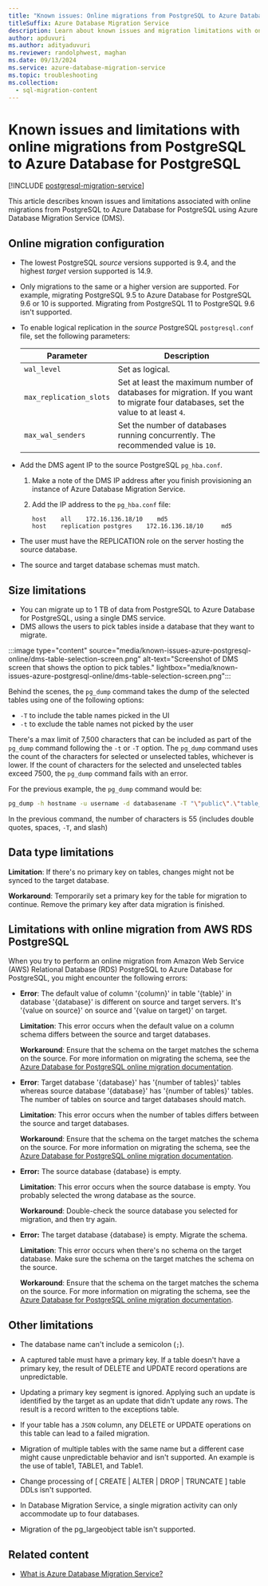 ```yaml
---
title: "Known issues: Online migrations from PostgreSQL to Azure Database for PostgreSQL"
titleSuffix: Azure Database Migration Service
description: Learn about known issues and migration limitations with online migrations from PostgreSQL to Azure Database for PostgreSQL using the Azure Database Migration Service.
author: apduvuri
ms.author: adityaduvuri
ms.reviewer: randolphwest, maghan
ms.date: 09/13/2024
ms.service: azure-database-migration-service
ms.topic: troubleshooting
ms.collection:
  - sql-migration-content
---
```


# Known issues and limitations with online migrations from PostgreSQL to Azure Database for PostgreSQL

[!INCLUDE [postgresql-migration-service](includes/postgresql-migration-service.md)]

This article describes known issues and limitations associated with online migrations from PostgreSQL to Azure Database for PostgreSQL using Azure Database Migration Service (DMS).

## Online migration configuration

- The lowest PostgreSQL *source* versions supported is 9.4, and the highest *target* version supported is 14.9.

- Only migrations to the same or a higher version are supported. For example, migrating PostgreSQL 9.5 to Azure Database for PostgreSQL 9.6 or 10 is supported. Migrating from PostgreSQL 11 to PostgreSQL 9.6 isn't supported.

- To enable logical replication in the *source* PostgreSQL `postgresql.conf` file, set the following parameters:

  | Parameter | Description |
  | --- | --- |
  | `wal_level` | Set as logical. |
  | `max_replication_slots` | Set at least the maximum number of databases for migration. If you want to migrate four databases, set the value to at least `4`. |
  | `max_wal_senders` | Set the number of databases running concurrently. The recommended value is `10`. |

- Add the DMS agent IP to the source PostgreSQL `pg_hba.conf`.

  1. Make a note of the DMS IP address after you finish provisioning an instance of Azure Database Migration Service.

  1. Add the IP address to the `pg_hba.conf` file:

     ```output
     host    all    172.16.136.18/10    md5
     host    replication postgres    172.16.136.18/10     md5
     ```

- The user must have the REPLICATION role on the server hosting the source database.

- The source and target database schemas must match.

## Size limitations

- You can migrate up to 1 TB of data from PostgreSQL to Azure Database for PostgreSQL, using a single DMS service.
- DMS allows the users to pick tables inside a database that they want to migrate.

:::image type="content" source="media/known-issues-azure-postgresql-online/dms-table-selection-screen.png" alt-text="Screenshot of DMS screen that shows the option to pick tables." lightbox="media/known-issues-azure-postgresql-online/dms-table-selection-screen.png":::

Behind the scenes, the `pg_dump` command takes the dump of the selected tables using one of the following options:

- `-T` to include the table names picked in the UI
- `-t` to exclude the table names not picked by the user

There's a max limit of 7,500 characters that can be included as part of the `pg_dump` command following the `-t` or `-T` option. The `pg_dump` command uses the count of the characters for selected or unselected tables, whichever is lower. If the count of characters for the selected and unselected tables exceed 7500, the `pg_dump` command fails with an error.

For the previous example, the `pg_dump` command would be:

```bash
pg_dump -h hostname -u username -d databasename -T "\"public\".\"table_1\"" -T "\"public\".\"table_2\""
```

In the previous command, the number of characters is 55 (includes double quotes, spaces, `-T`, and slash)

## Data type limitations

**Limitation**: If there's no primary key on tables, changes might not be synced to the target database.

**Workaround**: Temporarily set a primary key for the table for migration to continue. Remove the primary key after data migration is finished.

## Limitations with online migration from AWS RDS PostgreSQL

When you try to perform an online migration from Amazon Web Service (AWS) Relational Database (RDS) PostgreSQL to Azure Database for PostgreSQL, you might encounter the following errors:

- **Error**: The default value of column '{column}' in table '{table}' in database '{database}' is different on source and target servers. It's '{value on source}' on source and '{value on target}' on target.

  **Limitation**: This error occurs when the default value on a column schema differs between the source and target databases.

  **Workaround**: Ensure that the schema on the target matches the schema on the source. For more information on migrating the schema, see the [Azure Database for PostgreSQL online migration documentation](./tutorial-postgresql-azure-postgresql-online.md#migrate-the-sample-schema).

- **Error**: Target database '{database}' has '{number of tables}' tables whereas source database '{database}' has '{number of tables}' tables. The number of tables on source and target databases should match.

  **Limitation**: This error occurs when the number of tables differs between the source and target databases.

  **Workaround**: Ensure that the schema on the target matches the schema on the source. For more information on migrating the schema, see the [Azure Database for PostgreSQL online migration documentation](./tutorial-postgresql-azure-postgresql-online.md#migrate-the-sample-schema).

- **Error:** The source database {database} is empty.

  **Limitation**: This error occurs when the source database is empty. You probably selected the wrong database as the source.

  **Workaround**: Double-check the source database you selected for migration, and then try again.

- **Error:** The target database {database} is empty. Migrate the schema.

  **Limitation**: This error occurs when there's no schema on the target database. Make sure the schema on the target matches the schema on the source.

  **Workaround**: Ensure that the schema on the target matches the schema on the source. For more information on migrating the schema, see the [Azure Database for PostgreSQL online migration documentation](./tutorial-postgresql-azure-postgresql-online.md#migrate-the-sample-schema).

## Other limitations

- The database name can't include a semicolon (`;`).

- A captured table must have a primary key. If a table doesn't have a primary key, the result of DELETE and UPDATE record operations are unpredictable.

- Updating a primary key segment is ignored. Applying such an update is identified by the target as an update that didn't update any rows. The result is a record written to the exceptions table.

- If your table has a `JSON` column, any DELETE or UPDATE operations on this table can lead to a failed migration.

- Migration of multiple tables with the same name but a different case might cause unpredictable behavior and isn't supported. An example is the use of table1, TABLE1, and Table1.

- Change processing of [ CREATE | ALTER | DROP | TRUNCATE ] table DDLs isn't supported.

- In Database Migration Service, a single migration activity can only accommodate up to four databases.

- Migration of the pg_largeobject table isn't supported.

## Related content

- [What is Azure Database Migration Service?](dms-overview.md)
